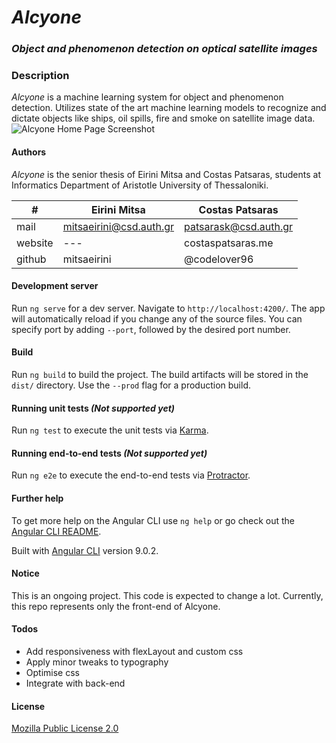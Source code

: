 # *Alcyone*

### *Object and phenomenon detection on optical satellite images*

### Description

*Alcyone* is a machine learning system for object and phenomenon detection. Utilizes state of the art machine learning
models to recognize and dictate objects like ships, oil spills, fire and smoke on satellite image data.
![Alcyone Home Page Screenshot](https://github.com/codelover96/Alcyone-Object-Phenomenon-Detection-System/blob/master/screenshot.PNG)
#### Authors

*Alcyone* is the senior thesis of Eirini Mitsa and Costas Patsaras, students at Informatics Department of Aristotle
University of Thessaloniki.

| # | Eirini Mitsa | Costas Patsaras |
| ------------ | ------------ | ------------ |
| mail | mitsaeirini@csd.auth.gr | patsarask@csd.auth.gr |
| website |---| costaspatsaras.me |
| github | mitsaeirini | @codelover96 |
#### Development server

Run `ng serve` for a dev server. Navigate to `http://localhost:4200/`. The app will automatically reload if you change
any of the source files. You can specify port by adding `--port`, followed by the desired port number.

#### Build

Run `ng build` to build the project. The build artifacts will be stored in the `dist/` directory. Use the `--prod` flag
for a production build.

#### Running unit tests *(Not supported yet)*

Run `ng test` to execute the unit tests via [Karma](https://karma-runner.github.io).

#### Running end-to-end tests *(Not supported yet)*

Run `ng e2e` to execute the end-to-end tests via [Protractor](http://www.protractortest.org/).

#### Further help

To get more help on the Angular CLI use `ng help` or go check out
the [Angular CLI README](https://github.com/angular/angular-cli/blob/master/README.md).

Built with [Angular CLI](https://github.com/angular/angular-cli) version 9.0.2.

#### Notice
This is an ongoing project. This code is expected to change a lot. Currently, this repo represents only the front-end of Alcyone.

#### Todos
* Add responsiveness with flexLayout and custom css
* Apply minor tweaks to typography
* Optimise css
* Integrate with back-end

#### License
[Mozilla Public License 2.0](https://choosealicense.com/licenses/mpl-2.0/)
